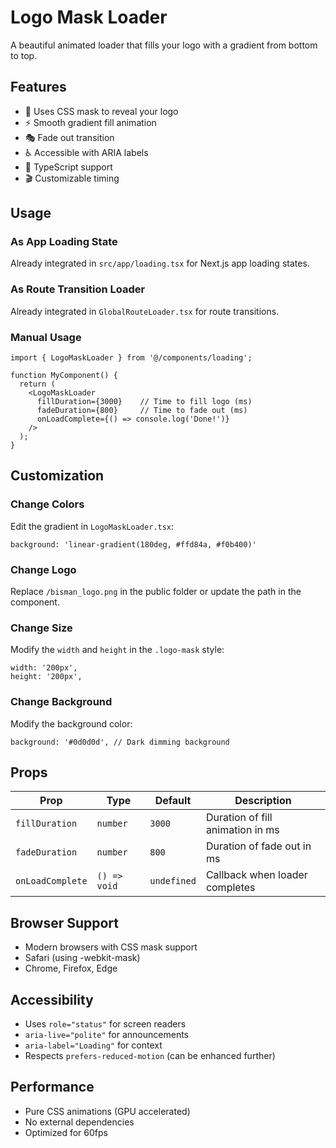 # Logo Mask Loader

A beautiful animated loader that fills your logo with a gradient from bottom to top.

## Features

- 🎨 Uses CSS mask to reveal your logo
- ⚡ Smooth gradient fill animation
- 🎭 Fade out transition
- ♿ Accessible with ARIA labels
- 🎯 TypeScript support
- 🎬 Customizable timing

## Usage

### As App Loading State

Already integrated in `src/app/loading.tsx` for Next.js app loading states.

### As Route Transition Loader

Already integrated in `GlobalRouteLoader.tsx` for route transitions.

### Manual Usage

```tsx
import { LogoMaskLoader } from '@/components/loading';

function MyComponent() {
  return (
    <LogoMaskLoader 
      fillDuration={3000}    // Time to fill logo (ms)
      fadeDuration={800}     // Time to fade out (ms)
      onLoadComplete={() => console.log('Done!')}
    />
  );
}
```

## Customization

### Change Colors

Edit the gradient in `LogoMaskLoader.tsx`:

```tsx
background: 'linear-gradient(180deg, #ffd84a, #f0b400)'
```

### Change Logo

Replace `/bisman_logo.png` in the public folder or update the path in the component.

### Change Size

Modify the `width` and `height` in the `.logo-mask` style:

```tsx
width: '200px',
height: '200px',
```

### Change Background

Modify the background color:

```tsx
background: '#0d0d0d', // Dark dimming background
```

## Props

| Prop | Type | Default | Description |
|------|------|---------|-------------|
| `fillDuration` | `number` | `3000` | Duration of fill animation in ms |
| `fadeDuration` | `number` | `800` | Duration of fade out in ms |
| `onLoadComplete` | `() => void` | `undefined` | Callback when loader completes |

## Browser Support

- Modern browsers with CSS mask support
- Safari (using -webkit-mask)
- Chrome, Firefox, Edge

## Accessibility

- Uses `role="status"` for screen readers
- `aria-live="polite"` for announcements
- `aria-label="Loading"` for context
- Respects `prefers-reduced-motion` (can be enhanced further)

## Performance

- Pure CSS animations (GPU accelerated)
- No external dependencies
- Optimized for 60fps
